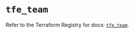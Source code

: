 # `tfe_team`

Refer to the Terraform Registry for docs: [`tfe_team`](https://registry.terraform.io/providers/hashicorp/tfe/0.65.2/docs/resources/team).

